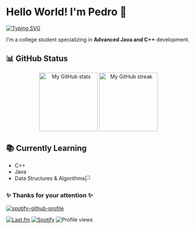 # Hello World! I'm Pedro 👋

[![Typing SVG](https://readme-typing-svg.herokuapp.com?font=Fira+Code&pause=1000&width=435&lines=Computer+Science+Student;Java+Developer;+C%2B%2B+Developer)](https://git.io/typing-svg)

I'm a college student specializing in **Advanced Java and C++** development.


## 📊 GitHub Status
<div align='center'>
  <a href="https://github.com/anuraghazra/github-readme-stats">
    <img
      src="https://github-readme-stats.vercel.app/api?username=pedrodelesporte&show_icons=true&text_color=ffffff&theme=react&count_private=true&hide_border=true"
      alt="My GitHub stats"
      height="160em"/></a>
  <a href="https://github.com/denvercoder1/github-readme-streak-stats">
    <img
      src="https://github-readme-streak-stats-six-ivory.vercel.app/?user=pedrodelesporte&dates=ffffff&theme=react&date_format=j%20M%5B%20Y%5D&ring=ffffff&fire=61dafb&sideNums=ffffff&currStreakNum=ffffff&hide_border=true"
      alt="My GitHub streak"
      height="160em"/></a>
</div>

## 📚 Currently Learning
- C++
- Java
- Data Structures & Algorithms🏳️



### ✨ Thanks for your attention ✨

[![spotify-github-profile](https://spotify-github-profile.kittinanx.com/api/view?uid=my09t7p8yj04gtkp3x7a57mqs&cover_image=false&theme=natemoo-re&show_offline=false&background_color=000000&interchange=false&bar_color=53b14f&bar_color_cover=true)](https://github.com/kittinan/spotify-github-profile)

[![Last.fm](https://custom-icon-badges.demolab.com/badge/-Last.fm-D51007?style=for-the-badge&logo=last.fm&logoColor=white)](https://www.last.fm/user/peedro0hz_)
[![Spotify](https://custom-icon-badges.demolab.com/badge/-Spotify-1DB954?style=for-the-badge&logo=spotify&logoColor=white)](https://open.spotify.com/user/your_spotify_id)
![Profile views](https://komarev.com/ghpvc/?username=pedrodelesporte&color=blue&style=for-the-badge)

